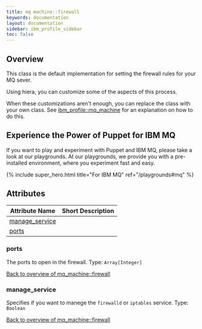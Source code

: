 ```yaml
---
title: mq machine::firewall
keywords: documentation
layout: documentation
sidebar: ibm_profile_sidebar
toc: false
---
```

## Overview

This class is the default implementation for setting the firewall rules for your MQ sever.

Using hiera, you can customize some of the aspects of this process.

When these customizations aren't enough, you can replace the class with your own class. See [ibm_profile::mq_machine](./mq_machine.html) for an explanation on how to do this.





## Experience the Power of Puppet for IBM MQ

If you want to play and experiment with Puppet and IBM MQ, please take a look at our playgrounds. At our playgrounds, we provide you with a pre-installed environment, where you experiment fast and easy.

{% include super_hero.html title="For IBM MQ" ref="/playgrounds#mq" %}


## Attributes



Attribute Name                                         | Short Description |
------------------------------------------------------ | ----------------- |
[manage_service](#mq_machine::firewall_manage_service) |                   |
[ports](#mq_machine::firewall_ports)                   |                   |




### ports<a name='mq_machine::firewall_ports'>

The ports to open in the firewall.
Type: `Array[Integer]`


[Back to overview of mq_machine::firewall](#attributes)

### manage_service<a name='mq_machine::firewall_manage_service'>

Specifies if you want to manege the `firewalld` or `iptables` service.
Type: `Boolean`


[Back to overview of mq_machine::firewall](#attributes)
